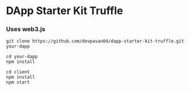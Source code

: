 # DApp Starter Kit Truffle
### Uses web3.js
```
git clone https://github.com/devpavan04/dapp-starter-kit-truffle.git your-dapp
```
```
cd your-dapp
npm install
```
```
cd client
npm install
npm start
```
